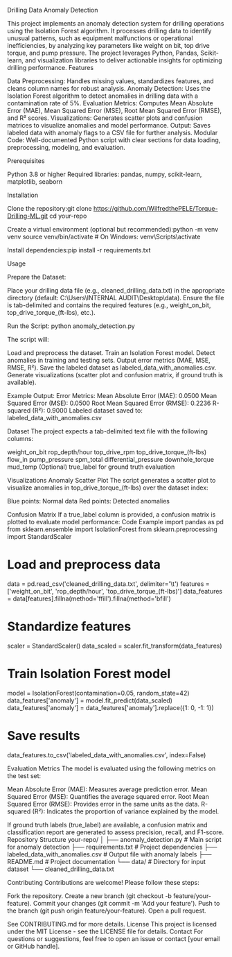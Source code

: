 Drilling Data Anomaly Detection

This project implements an anomaly detection system for drilling operations using the Isolation Forest algorithm. It processes drilling data to identify unusual patterns, such as equipment malfunctions or operational inefficiencies, by analyzing key parameters like weight on bit, top drive torque, and pump pressure. The project leverages Python, Pandas, Scikit-learn, and visualization libraries to deliver actionable insights for optimizing drilling performance.
Features

Data Preprocessing: Handles missing values, standardizes features, and cleans column names for robust analysis.
Anomaly Detection: Uses the Isolation Forest algorithm to detect anomalies in drilling data with a contamination rate of 5%.
Evaluation Metrics: Computes Mean Absolute Error (MAE), Mean Squared Error (MSE), Root Mean Squared Error (RMSE), and R² scores.
Visualizations: Generates scatter plots and confusion matrices to visualize anomalies and model performance.
Output: Saves labeled data with anomaly flags to a CSV file for further analysis.
Modular Code: Well-documented Python script with clear sections for data loading, preprocessing, modeling, and evaluation.

Prerequisites

Python 3.8 or higher
Required libraries: pandas, numpy, scikit-learn, matplotlib, seaborn

Installation

Clone the repository:git clone https://github.com/WilfredthePELE/Torque-Drilling-ML.git
cd your-repo


Create a virtual environment (optional but recommended):python -m venv venv
source venv/bin/activate  # On Windows: venv\Scripts\activate


Install dependencies:pip install -r requirements.txt



Usage

Prepare the Dataset:

Place your drilling data file (e.g., cleaned_drilling_data.txt) in the appropriate directory (default: C:\Users\INTERNAL AUDIT\Desktop\data\).
Ensure the file is tab-delimited and contains the required features (e.g., weight_on_bit, top_drive_torque_(ft-lbs), etc.).


Run the Script:
python anomaly_detection.py

The script will:

Load and preprocess the dataset.
Train an Isolation Forest model.
Detect anomalies in training and testing sets.
Output error metrics (MAE, MSE, RMSE, R²).
Save the labeled dataset as labeled_data_with_anomalies.csv.
Generate visualizations (scatter plot and confusion matrix, if ground truth is available).


Example Output:
Error Metrics:
Mean Absolute Error (MAE): 0.0500
Mean Squared Error (MSE): 0.0500
Root Mean Squared Error (RMSE): 0.2236
R-squared (R²): 0.9000
Labeled dataset saved to: labeled_data_with_anomalies.csv



Dataset
The project expects a tab-delimited text file with the following columns:

weight_on_bit
rop_depth/hour
top_drive_rpm
top_drive_torque_(ft-lbs)
flow_in
pump_pressure
spm_total
differential_pressure
downhole_torque
mud_temp
(Optional) true_label for ground truth evaluation

Visualizations
Anomaly Scatter Plot
The script generates a scatter plot to visualize anomalies in top_drive_torque_(ft-lbs) over the dataset index:

Blue points: Normal data
Red points: Detected anomalies


Confusion Matrix
If a true_label column is provided, a confusion matrix is plotted to evaluate model performance:
Code Example
import pandas as pd
from sklearn.ensemble import IsolationForest
from sklearn.preprocessing import StandardScaler

# Load and preprocess data
data = pd.read_csv('cleaned_drilling_data.txt', delimiter='\t')
features = ['weight_on_bit', 'rop_depth/hour', 'top_drive_torque_(ft-lbs)']
data_features = data[features].fillna(method='ffill').fillna(method='bfill')

# Standardize features
scaler = StandardScaler()
data_scaled = scaler.fit_transform(data_features)

# Train Isolation Forest model
model = IsolationForest(contamination=0.05, random_state=42)
data_features['anomaly'] = model.fit_predict(data_scaled)
data_features['anomaly'] = data_features['anomaly'].replace({1: 0, -1: 1})

# Save results
data_features.to_csv('labeled_data_with_anomalies.csv', index=False)

Evaluation Metrics
The model is evaluated using the following metrics on the test set:

Mean Absolute Error (MAE): Measures average prediction error.
Mean Squared Error (MSE): Quantifies the average squared error.
Root Mean Squared Error (RMSE): Provides error in the same units as the data.
R-squared (R²): Indicates the proportion of variance explained by the model.

If ground truth labels (true_label) are available, a confusion matrix and classification report are generated to assess precision, recall, and F1-score.
Repository Structure
your-repo/
│
├── anomaly_detection.py        # Main script for anomaly detection
├── requirements.txt           # Project dependencies
├── labeled_data_with_anomalies.csv  # Output file with anomaly labels
├── README.md                  # Project documentation
└── data/                      # Directory for input dataset
    └── cleaned_drilling_data.txt

Contributing
Contributions are welcome! Please follow these steps:

Fork the repository.
Create a new branch (git checkout -b feature/your-feature).
Commit your changes (git commit -m 'Add your feature').
Push to the branch (git push origin feature/your-feature).
Open a pull request.

See CONTRIBUTING.md for more details.
License
This project is licensed under the MIT License - see the LICENSE file for details.
Contact
For questions or suggestions, feel free to open an issue or contact [your email or GitHub handle].
